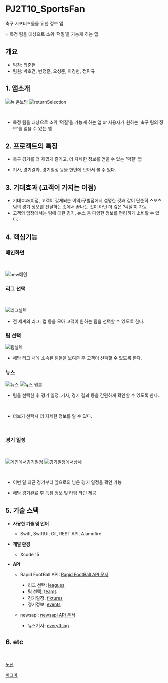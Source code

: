 # PJ2T10_SportsFan

축구 서포터즈들을 위한 정보 앱
<br/>

<aside>

💡 특정 팀을 대상으로 소위 ‘덕질’을 가능케 하는 앱

</aside>

## 개요
- 팀장: 최준현
- 팀원: 박호건, 변정훈, 오성준, 이경헌, 정민규

## 1. 앱소개

![뉴 온보딩](https://github.com/APP-iOS3rd/PJ2T10_SportsFan/assets/83914919/5d995c42-2248-4cd1-9c32-a74db2f4bfc4) ![returnSelection](https://github.com/APP-iOS3rd/PJ2T10_SportsFan/assets/83914919/72c3deb9-cbdd-4703-abdf-a51b36586b9d)


<br/>

- 특정 팀을 대상으로 소위 '덕질’을 가능케 하는 앱 or 사용자가 원하는 '축구 팀의 정보'를 얻을 수 있는 앱

## 2. 프로젝트의 특징

- 축구 경기를 더 재밌게 즐기고, 더 자세한 정보를 얻을 수 있는 '덕질' 앱
  <br/>
  
- 기사, 경기결과, 경기일정 등을 한번에 모아서 볼 수 있다.
  <br/>

## 3. 기대효과 (고객이 가지는 이점)

- 기대효과(이점, 고객이 갖게되는 이익)구별점에서 설명한 것과 같이 단순히 스포츠팀의 경기 정보를 전달하는 것에서 끝나는 것이 아닌 더 깊은 ‘덕질’이 가능
  <br/>
- 고객의 입장에서는 팀에 대한 경기, 뉴스 등 다양한 정보를 편리하게 소비할 수 있다.
  <br/>

## 4. 핵심기능

### 메인화면
<br/>

![new메인](https://github.com/APP-iOS3rd/PJ2T10_SportsFan/assets/83914919/b6856dfa-7593-4d7c-a400-bcb5e999d447)
<br/>

### 리그 선택
<br/>

![리그셀렉](https://github.com/APP-iOS3rd/PJ2T10_SportsFan/assets/83914919/375b9421-a6cc-46d8-94ab-72bf02d8368e)
<br/>

- 전 세계의 리그, 컵 등을 모아 고객이 원하는 팀을 선택할 수 있도록 한다.
  
### 팀 선택
![팀셀렉](https://github.com/APP-iOS3rd/PJ2T10_SportsFan/assets/83914919/47836639-8159-4b4e-8ca9-29718dd4ad90)
<br/>

- 해당 리그 내에 소속된 팀들을 보여준 후 고객이 선택할 수 있도록 한다.
  
### 뉴스 
![뉴스](https://github.com/APP-iOS3rd/PJ2T10_SportsFan/assets/83914919/6a2a7002-3a8f-475e-b0ba-650ba47f7901) ![뉴스 원본](https://github.com/APP-iOS3rd/PJ2T10_SportsFan/assets/83914919/7f490e89-7652-4c79-b478-e10d4d5eb0f6)


- 팀을 선택한 후 경기 일정, 기사, 경기 결과 등을 간편하게 확인할 수 있도록 한다.
<br/>

- 더보기 선택시 더 자세한 정보를 알 수 있다.
<br/>
      
### 경기 일정
<br/>

![메인에서경기일정](https://github.com/APP-iOS3rd/PJ2T10_SportsFan/assets/83914919/78297134-9447-4a8e-9dee-02a3fcf3091d) ![경기일정에서상세](https://github.com/APP-iOS3rd/PJ2T10_SportsFan/assets/83914919/6d95eacf-9427-4c79-a712-8bb3bb15f175)

<br/>

- 이번 달 최근 경기부터 앞으로의 남은 경기 일정을 확인 가능
  <br/>

- 해당 경기완료 후 득점 정보 및 타임 라인 제공
  <br/>
  

## 5. 기술 스택

- **사용한 기술 및 언어**
    - Swift, SwiftUI, Git, REST API, Alamofire
    
- **개발 환경**
    - Xcode 15
  
- **API**
    - Rapid FootBall API: [Rapid FootBall API 문서](https://www.api-football.com/documentation-v3#section/Introduction)
      -  리그 선택: [leagues](https://www.api-football.com/documentation-v3#tag/Leagues/operation/get-leagues)
      -  팀 선택: [teams](https://www.api-football.com/documentation-v3#tag/Teams/operation/get-teams)
      -  경기일정: [fixtures](https://www.api-football.com/documentation-v3#tag/Fixtures/operation/get-fixtures)
      -  경기정보: [events](https://www.api-football.com/documentation-v3#tag/Fixtures/operation/get-fixtures-events)
        
    - newsapi: [newsapi API 문서](https://newsapi.org/)
      - 뉴스기사: [everything](https://newsapi.org/docs/endpoints/everything)

## 6. etc
<br/>

[노션](https://www.notion.so/LAB-10-035cf37f66824ac2b702bb10cc28319f?pvs=4)
<br/>

[피그마](https://www.figma.com/file/EWJ8uSk8UF677a2yOcBTN3/DuckS?type=design&node-id=0%3A1&mode=design&t=Ge92xv8rnqhwS1mC-1)
<br/>
